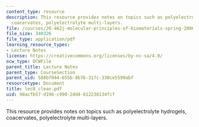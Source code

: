 ```yaml
---
content_type: resource
description: This resource provides notes on topics such as polyelectrolyte hydrogels,
  coacervates, polyelectrolyte multi-layers.
file: /courses/20-462j-molecular-principles-of-biomaterials-spring-2006/90acfb57d196c9902dd4612238134fcf_lec8_clean.pdf
file_size: 340326
file_type: application/pdf
learning_resource_types:
- Lecture Notes
license: https://creativecommons.org/licenses/by-nc-sa/4.0/
ocw_type: OCWFile
parent_title: Lecture Notes
parent_type: CourseSection
parent_uid: 588bf044-655b-8b76-317c-330ce5599abf
resourcetype: Document
title: lec8_clean.pdf
uid: 90acfb57-d196-c990-2dd4-612238134fcf
---
```

This resource provides notes on topics such as polyelectrolyte hydrogels, coacervates, polyelectrolyte multi-layers.